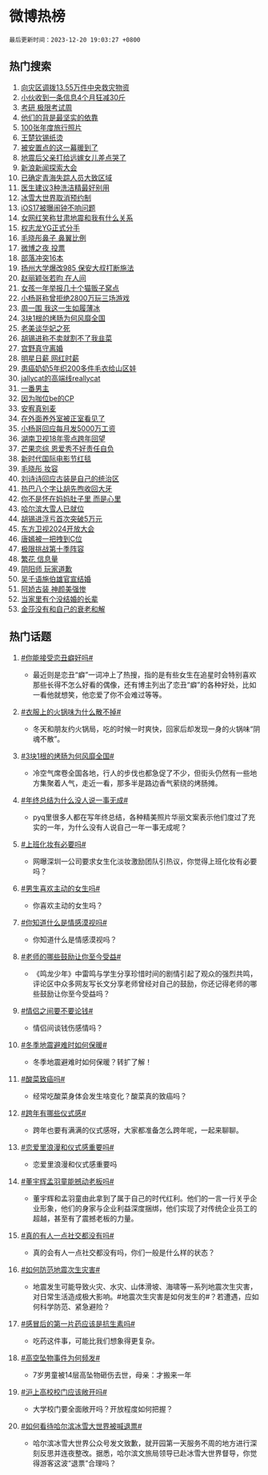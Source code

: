 # 微博热榜

`最后更新时间：2023-12-20 19:03:27 +0800`

## 热门搜索

1. [向灾区调拨13.55万件中央救灾物资](https://m.weibo.cn/search?containerid=100103type%3D1%26t%3D10%26q%3D%23%E5%90%91%E7%81%BE%E5%8C%BA%E8%B0%83%E6%8B%A813.55%E4%B8%87%E4%BB%B6%E4%B8%AD%E5%A4%AE%E6%95%91%E7%81%BE%E7%89%A9%E8%B5%84%23&stream_entry_id=51&isnewpage=1&extparam=seat%3D1%26cate%3D10103%26c_type%3D51%26dgr%3D0%26stream_entry_id%3D51%26pos%3D0%26q%3D%2523%25E5%2590%2591%25E7%2581%25BE%25E5%258C%25BA%25E8%25B0%2583%25E6%258B%25A813.55%25E4%25B8%2587%25E4%25BB%25B6%25E4%25B8%25AD%25E5%25A4%25AE%25E6%2595%2591%25E7%2581%25BE%25E7%2589%25A9%25E8%25B5%2584%2523%26filter_type%3Drealtimehot%26display_time%3D1703070206%26pre_seqid%3D170307020667504131147)
1. [小伙收到一条信息4个月狂减30斤](https://m.weibo.cn/search?containerid=100103type%3D1%26t%3D10%26q%3D%23%E5%B0%8F%E4%BC%99%E6%94%B6%E5%88%B0%E4%B8%80%E6%9D%A1%E4%BF%A1%E6%81%AF4%E4%B8%AA%E6%9C%88%E7%8B%82%E5%87%8F30%E6%96%A4%23&stream_entry_id=31&isnewpage=1&extparam=seat%3D1%26cate%3D5001%26realpos%3D1%26filter_type%3Drealtimehot%26pos%3D0%26lcate%3D5001%26flag%3D32768%26c_type%3D31%26stream_entry_id%3D31%26dgr%3D0%26band_rank%3D1%26q%3D%2523%25E5%25B0%258F%25E4%25BC%2599%25E6%2594%25B6%25E5%2588%25B0%25E4%25B8%2580%25E6%259D%25A1%25E4%25BF%25A1%25E6%2581%25AF4%25E4%25B8%25AA%25E6%259C%2588%25E7%258B%2582%25E5%2587%258F30%25E6%2596%25A4%2523%26display_time%3D1703070206%26pre_seqid%3D170307020667504131147)
1. [考研 极限考试周](https://m.weibo.cn/search?containerid=100103type%3D1%26t%3D10%26q%3D%E8%80%83%E7%A0%94+%E6%9E%81%E9%99%90%E8%80%83%E8%AF%95%E5%91%A8&stream_entry_id=31&isnewpage=1&extparam=seat%3D1%26cate%3D5001%26realpos%3D2%26filter_type%3Drealtimehot%26pos%3D1%26lcate%3D5001%26flag%3D1%26c_type%3D31%26stream_entry_id%3D31%26dgr%3D0%26band_rank%3D2%26q%3D%25E8%2580%2583%25E7%25A0%2594%2520%25E6%259E%2581%25E9%2599%2590%25E8%2580%2583%25E8%25AF%2595%25E5%2591%25A8%26display_time%3D1703070206%26pre_seqid%3D170307020667504131147)
1. [他们的背是最坚实的依靠](https://m.weibo.cn/search?containerid=100103type%3D1%26t%3D10%26q%3D%23%E4%BB%96%E4%BB%AC%E7%9A%84%E8%83%8C%E6%98%AF%E6%9C%80%E5%9D%9A%E5%AE%9E%E7%9A%84%E4%BE%9D%E9%9D%A0%23&stream_entry_id=31&isnewpage=1&extparam=seat%3D1%26cate%3D5001%26realpos%3D3%26filter_type%3Drealtimehot%26pos%3D2%26lcate%3D5001%26flag%3D0%26c_type%3D31%26stream_entry_id%3D31%26dgr%3D0%26band_rank%3D3%26q%3D%2523%25E4%25BB%2596%25E4%25BB%25AC%25E7%259A%2584%25E8%2583%258C%25E6%2598%25AF%25E6%259C%2580%25E5%259D%259A%25E5%25AE%259E%25E7%259A%2584%25E4%25BE%259D%25E9%259D%25A0%2523%26display_time%3D1703070206%26pre_seqid%3D170307020667504131147)
1. [100张年度旅行照片](https://m.weibo.cn/search?containerid=100103type%3D1%26t%3D10%26q%3D%23100%E5%BC%A0%E5%B9%B4%E5%BA%A6%E6%97%85%E8%A1%8C%E7%85%A7%E7%89%87%23&stream_entry_id=31&isnewpage=1&extparam=seat%3D1%26cate%3D5001%26adid%3D215218%26pos%3D3%26is_ad_pos%3D1%26lcate%3D5001%26filter_type%3Drealtimehot%26c_type%3D31%26stream_entry_id%3D31%26dgr%3D0%26band_rank%3D4%26q%3D%2523100%25E5%25BC%25A0%25E5%25B9%25B4%25E5%25BA%25A6%25E6%2597%2585%25E8%25A1%258C%25E7%2585%25A7%25E7%2589%2587%2523%26display_time%3D1703070206%26pre_seqid%3D170307020667504131147)
1. [王楚钦锡纸烫](https://m.weibo.cn/search?containerid=100103type%3D1%26t%3D10%26q%3D%E7%8E%8B%E6%A5%9A%E9%92%A6%E9%94%A1%E7%BA%B8%E7%83%AB&stream_entry_id=31&isnewpage=1&extparam=seat%3D1%26cate%3D5001%26realpos%3D4%26filter_type%3Drealtimehot%26pos%3D4%26lcate%3D5001%26flag%3D1%26c_type%3D31%26stream_entry_id%3D31%26dgr%3D0%26band_rank%3D4%26q%3D%25E7%258E%258B%25E6%25A5%259A%25E9%2592%25A6%25E9%2594%25A1%25E7%25BA%25B8%25E7%2583%25AB%26display_time%3D1703070206%26pre_seqid%3D170307020667504131147)
1. [被安置点的这一幕暖到了](https://m.weibo.cn/search?containerid=100103type%3D1%26t%3D10%26q%3D%23%E8%A2%AB%E5%AE%89%E7%BD%AE%E7%82%B9%E7%9A%84%E8%BF%99%E4%B8%80%E5%B9%95%E6%9A%96%E5%88%B0%E4%BA%86%23&stream_entry_id=31&isnewpage=1&extparam=seat%3D1%26cate%3D5001%26realpos%3D5%26filter_type%3Drealtimehot%26pos%3D5%26lcate%3D5001%26flag%3D32768%26c_type%3D31%26stream_entry_id%3D31%26dgr%3D0%26band_rank%3D5%26q%3D%2523%25E8%25A2%25AB%25E5%25AE%2589%25E7%25BD%25AE%25E7%2582%25B9%25E7%259A%2584%25E8%25BF%2599%25E4%25B8%2580%25E5%25B9%2595%25E6%259A%2596%25E5%2588%25B0%25E4%25BA%2586%2523%26display_time%3D1703070206%26pre_seqid%3D170307020667504131147)
1. [地震后父亲打给远嫁女儿差点哭了](https://m.weibo.cn/search?containerid=100103type%3D1%26t%3D10%26q%3D%23%E5%9C%B0%E9%9C%87%E5%90%8E%E7%88%B6%E4%BA%B2%E6%89%93%E7%BB%99%E8%BF%9C%E5%AB%81%E5%A5%B3%E5%84%BF%E5%B7%AE%E7%82%B9%E5%93%AD%E4%BA%86%23&stream_entry_id=31&isnewpage=1&extparam=seat%3D1%26cate%3D5001%26realpos%3D6%26filter_type%3Drealtimehot%26pos%3D6%26lcate%3D5001%26flag%3D0%26c_type%3D31%26stream_entry_id%3D31%26dgr%3D0%26band_rank%3D6%26q%3D%2523%25E5%259C%25B0%25E9%259C%2587%25E5%2590%258E%25E7%2588%25B6%25E4%25BA%25B2%25E6%2589%2593%25E7%25BB%2599%25E8%25BF%259C%25E5%25AB%2581%25E5%25A5%25B3%25E5%2584%25BF%25E5%25B7%25AE%25E7%2582%25B9%25E5%2593%25AD%25E4%25BA%2586%2523%26display_time%3D1703070206%26pre_seqid%3D170307020667504131147)
1. [新浪新闻探索大会](https://m.weibo.cn/search?containerid=100103type%3D1%26t%3D10%26q%3D%23%E6%96%B0%E6%B5%AA%E6%96%B0%E9%97%BB%E6%8E%A2%E7%B4%A2%E5%A4%A7%E4%BC%9A%23&stream_entry_id=31&isnewpage=1&extparam=seat%3D1%26cate%3D5001%26adid%3D215168%26pos%3D7%26is_ad_pos%3D1%26lcate%3D5001%26filter_type%3Drealtimehot%26c_type%3D31%26topic_ad%3D1%26stream_entry_id%3D31%26dgr%3D0%26band_rank%3D7%26q%3D%2523%25E6%2596%25B0%25E6%25B5%25AA%25E6%2596%25B0%25E9%2597%25BB%25E6%258E%25A2%25E7%25B4%25A2%25E5%25A4%25A7%25E4%25BC%259A%2523%26display_time%3D1703070206%26pre_seqid%3D170307020667504131147)
1. [已确定青海失踪人员大致区域](https://m.weibo.cn/search?containerid=100103type%3D1%26t%3D10%26q%3D%23%E5%B7%B2%E7%A1%AE%E5%AE%9A%E9%9D%92%E6%B5%B7%E5%A4%B1%E8%B8%AA%E4%BA%BA%E5%91%98%E5%A4%A7%E8%87%B4%E5%8C%BA%E5%9F%9F%23&stream_entry_id=31&isnewpage=1&extparam=seat%3D1%26cate%3D5001%26realpos%3D7%26filter_type%3Drealtimehot%26pos%3D8%26lcate%3D5001%26flag%3D1%26c_type%3D31%26stream_entry_id%3D31%26dgr%3D0%26band_rank%3D7%26q%3D%2523%25E5%25B7%25B2%25E7%25A1%25AE%25E5%25AE%259A%25E9%259D%2592%25E6%25B5%25B7%25E5%25A4%25B1%25E8%25B8%25AA%25E4%25BA%25BA%25E5%2591%2598%25E5%25A4%25A7%25E8%2587%25B4%25E5%258C%25BA%25E5%259F%259F%2523%26display_time%3D1703070206%26pre_seqid%3D170307020667504131147)
1. [医生建议3种洗洁精最好别用](https://m.weibo.cn/search?containerid=100103type%3D1%26t%3D10%26q%3D%23%E5%8C%BB%E7%94%9F%E5%BB%BA%E8%AE%AE3%E7%A7%8D%E6%B4%97%E6%B4%81%E7%B2%BE%E6%9C%80%E5%A5%BD%E5%88%AB%E7%94%A8%23&stream_entry_id=31&isnewpage=1&extparam=seat%3D1%26cate%3D5001%26realpos%3D8%26filter_type%3Drealtimehot%26pos%3D9%26lcate%3D5001%26flag%3D0%26c_type%3D31%26stream_entry_id%3D31%26dgr%3D0%26band_rank%3D8%26q%3D%2523%25E5%258C%25BB%25E7%2594%259F%25E5%25BB%25BA%25E8%25AE%25AE3%25E7%25A7%258D%25E6%25B4%2597%25E6%25B4%2581%25E7%25B2%25BE%25E6%259C%2580%25E5%25A5%25BD%25E5%2588%25AB%25E7%2594%25A8%2523%26display_time%3D1703070206%26pre_seqid%3D170307020667504131147)
1. [冰雪大世界取消预约制](https://m.weibo.cn/search?containerid=100103type%3D1%26t%3D10%26q%3D%23%E5%86%B0%E9%9B%AA%E5%A4%A7%E4%B8%96%E7%95%8C%E5%8F%96%E6%B6%88%E9%A2%84%E7%BA%A6%E5%88%B6%23&stream_entry_id=31&isnewpage=1&extparam=seat%3D1%26cate%3D5001%26realpos%3D9%26filter_type%3Drealtimehot%26pos%3D10%26lcate%3D5001%26flag%3D0%26c_type%3D31%26stream_entry_id%3D31%26dgr%3D0%26band_rank%3D9%26q%3D%2523%25E5%2586%25B0%25E9%259B%25AA%25E5%25A4%25A7%25E4%25B8%2596%25E7%2595%258C%25E5%258F%2596%25E6%25B6%2588%25E9%25A2%2584%25E7%25BA%25A6%25E5%2588%25B6%2523%26display_time%3D1703070206%26pre_seqid%3D170307020667504131147)
1. [iOS17被曝闹钟不响问题](https://m.weibo.cn/search?containerid=100103type%3D1%26t%3D10%26q%3D%23iOS17%E8%A2%AB%E6%9B%9D%E9%97%B9%E9%92%9F%E4%B8%8D%E5%93%8D%E9%97%AE%E9%A2%98%23&stream_entry_id=31&isnewpage=1&extparam=seat%3D1%26cate%3D5001%26realpos%3D10%26filter_type%3Drealtimehot%26pos%3D11%26lcate%3D5001%26flag%3D0%26c_type%3D31%26stream_entry_id%3D31%26dgr%3D0%26band_rank%3D10%26q%3D%2523iOS17%25E8%25A2%25AB%25E6%259B%259D%25E9%2597%25B9%25E9%2592%259F%25E4%25B8%258D%25E5%2593%258D%25E9%2597%25AE%25E9%25A2%2598%2523%26display_time%3D1703070206%26pre_seqid%3D170307020667504131147)
1. [女网红笑称甘肃地震和我有什么关系](https://m.weibo.cn/search?containerid=100103type%3D1%26t%3D10%26q%3D%23%E5%A5%B3%E7%BD%91%E7%BA%A2%E7%AC%91%E7%A7%B0%E7%94%98%E8%82%83%E5%9C%B0%E9%9C%87%E5%92%8C%E6%88%91%E6%9C%89%E4%BB%80%E4%B9%88%E5%85%B3%E7%B3%BB%23&stream_entry_id=31&isnewpage=1&extparam=seat%3D1%26cate%3D5001%26realpos%3D11%26filter_type%3Drealtimehot%26pos%3D12%26lcate%3D5001%26flag%3D2%26c_type%3D31%26stream_entry_id%3D31%26dgr%3D0%26band_rank%3D11%26q%3D%2523%25E5%25A5%25B3%25E7%25BD%2591%25E7%25BA%25A2%25E7%25AC%2591%25E7%25A7%25B0%25E7%2594%2598%25E8%2582%2583%25E5%259C%25B0%25E9%259C%2587%25E5%2592%258C%25E6%2588%2591%25E6%259C%2589%25E4%25BB%2580%25E4%25B9%2588%25E5%2585%25B3%25E7%25B3%25BB%2523%26display_time%3D1703070206%26pre_seqid%3D170307020667504131147)
1. [权志龙YG正式分手](https://m.weibo.cn/search?containerid=100103type%3D1%26t%3D10%26q%3D%E6%9D%83%E5%BF%97%E9%BE%99YG%E6%AD%A3%E5%BC%8F%E5%88%86%E6%89%8B&stream_entry_id=31&isnewpage=1&extparam=seat%3D1%26cate%3D5001%26realpos%3D12%26filter_type%3Drealtimehot%26pos%3D13%26lcate%3D5001%26flag%3D1%26c_type%3D31%26stream_entry_id%3D31%26dgr%3D0%26band_rank%3D12%26q%3D%25E6%259D%2583%25E5%25BF%2597%25E9%25BE%2599YG%25E6%25AD%25A3%25E5%25BC%258F%25E5%2588%2586%25E6%2589%258B%26display_time%3D1703070206%26pre_seqid%3D170307020667504131147)
1. [毛晓彤鼻子 鼻翼比例](https://m.weibo.cn/search?containerid=100103type%3D1%26t%3D10%26q%3D%E6%AF%9B%E6%99%93%E5%BD%A4%E9%BC%BB%E5%AD%90+%E9%BC%BB%E7%BF%BC%E6%AF%94%E4%BE%8B&stream_entry_id=31&isnewpage=1&extparam=seat%3D1%26cate%3D5001%26realpos%3D13%26filter_type%3Drealtimehot%26pos%3D14%26lcate%3D5001%26flag%3D2%26c_type%3D31%26stream_entry_id%3D31%26dgr%3D0%26band_rank%3D13%26q%3D%25E6%25AF%259B%25E6%2599%2593%25E5%25BD%25A4%25E9%25BC%25BB%25E5%25AD%2590%2520%25E9%25BC%25BB%25E7%25BF%25BC%25E6%25AF%2594%25E4%25BE%258B%26display_time%3D1703070206%26pre_seqid%3D170307020667504131147)
1. [微博之夜 投票](https://m.weibo.cn/search?containerid=100103type%3D1%26t%3D10%26q%3D%E5%BE%AE%E5%8D%9A%E4%B9%8B%E5%A4%9C+%E6%8A%95%E7%A5%A8&stream_entry_id=31&isnewpage=1&extparam=seat%3D1%26cate%3D5001%26realpos%3D14%26filter_type%3Drealtimehot%26pos%3D15%26lcate%3D5001%26flag%3D1%26c_type%3D31%26stream_entry_id%3D31%26dgr%3D0%26band_rank%3D14%26q%3D%25E5%25BE%25AE%25E5%258D%259A%25E4%25B9%258B%25E5%25A4%259C%2520%25E6%258A%2595%25E7%25A5%25A8%26display_time%3D1703070206%26pre_seqid%3D170307020667504131147)
1. [部落冲突16本](https://m.weibo.cn/search?containerid=100103type%3D1%26t%3D10%26q%3D%23%E9%83%A8%E8%90%BD%E5%86%B2%E7%AA%8116%E6%9C%AC%23&stream_entry_id=31&isnewpage=1&extparam=seat%3D1%26cate%3D5001%26realpos%3D15%26pos%3D16%26lcate%3D5001%26filter_type%3Drealtimehot%26c_type%3D31%26adid%3D215302%26stream_entry_id%3D31%26dgr%3D0%26band_rank%3D15%26q%3D%2523%25E9%2583%25A8%25E8%2590%25BD%25E5%2586%25B2%25E7%25AA%258116%25E6%259C%25AC%2523%26flag%3D0%26display_time%3D1703070206%26pre_seqid%3D170307020667504131147)
1. [扬州大学爆改985 保安大叔打断施法](https://m.weibo.cn/search?containerid=100103type%3D1%26t%3D10%26q%3D%E6%89%AC%E5%B7%9E%E5%A4%A7%E5%AD%A6%E7%88%86%E6%94%B9985+%E4%BF%9D%E5%AE%89%E5%A4%A7%E5%8F%94%E6%89%93%E6%96%AD%E6%96%BD%E6%B3%95&stream_entry_id=31&isnewpage=1&extparam=seat%3D1%26cate%3D5001%26realpos%3D16%26filter_type%3Drealtimehot%26pos%3D17%26lcate%3D5001%26flag%3D2%26c_type%3D31%26stream_entry_id%3D31%26dgr%3D0%26band_rank%3D16%26q%3D%25E6%2589%25AC%25E5%25B7%259E%25E5%25A4%25A7%25E5%25AD%25A6%25E7%2588%2586%25E6%2594%25B9985%2520%25E4%25BF%259D%25E5%25AE%2589%25E5%25A4%25A7%25E5%258F%2594%25E6%2589%2593%25E6%2596%25AD%25E6%2596%25BD%25E6%25B3%2595%26display_time%3D1703070206%26pre_seqid%3D170307020667504131147)
1. [赵丽颖张若昀 在人间](https://m.weibo.cn/search?containerid=100103type%3D1%26t%3D10%26q%3D%E8%B5%B5%E4%B8%BD%E9%A2%96%E5%BC%A0%E8%8B%A5%E6%98%80+%E5%9C%A8%E4%BA%BA%E9%97%B4&stream_entry_id=31&isnewpage=1&extparam=seat%3D1%26cate%3D5001%26realpos%3D17%26filter_type%3Drealtimehot%26pos%3D18%26lcate%3D5001%26flag%3D0%26c_type%3D31%26stream_entry_id%3D31%26dgr%3D0%26band_rank%3D17%26q%3D%25E8%25B5%25B5%25E4%25B8%25BD%25E9%25A2%2596%25E5%25BC%25A0%25E8%258B%25A5%25E6%2598%2580%2520%25E5%259C%25A8%25E4%25BA%25BA%25E9%2597%25B4%26display_time%3D1703070206%26pre_seqid%3D170307020667504131147)
1. [女孩一年举报几十个猫贩子窝点](https://m.weibo.cn/search?containerid=100103type%3D1%26t%3D10%26q%3D%23%E5%A5%B3%E5%AD%A9%E4%B8%80%E5%B9%B4%E4%B8%BE%E6%8A%A5%E5%87%A0%E5%8D%81%E4%B8%AA%E7%8C%AB%E8%B4%A9%E5%AD%90%E7%AA%9D%E7%82%B9%23&stream_entry_id=31&isnewpage=1&extparam=seat%3D1%26cate%3D5001%26realpos%3D18%26filter_type%3Drealtimehot%26pos%3D19%26lcate%3D5001%26flag%3D32768%26c_type%3D31%26stream_entry_id%3D31%26dgr%3D0%26band_rank%3D18%26q%3D%2523%25E5%25A5%25B3%25E5%25AD%25A9%25E4%25B8%2580%25E5%25B9%25B4%25E4%25B8%25BE%25E6%258A%25A5%25E5%2587%25A0%25E5%258D%2581%25E4%25B8%25AA%25E7%258C%25AB%25E8%25B4%25A9%25E5%25AD%2590%25E7%25AA%259D%25E7%2582%25B9%2523%26display_time%3D1703070206%26pre_seqid%3D170307020667504131147)
1. [小杨哥称曾拒绝2800万玩三场游戏](https://m.weibo.cn/search?containerid=100103type%3D1%26t%3D10%26q%3D%23%E5%B0%8F%E6%9D%A8%E5%93%A5%E7%A7%B0%E6%9B%BE%E6%8B%92%E7%BB%9D2800%E4%B8%87%E7%8E%A9%E4%B8%89%E5%9C%BA%E6%B8%B8%E6%88%8F%23&stream_entry_id=31&isnewpage=1&extparam=seat%3D1%26cate%3D5001%26realpos%3D19%26filter_type%3Drealtimehot%26pos%3D20%26lcate%3D5001%26flag%3D0%26c_type%3D31%26stream_entry_id%3D31%26dgr%3D0%26band_rank%3D19%26q%3D%2523%25E5%25B0%258F%25E6%259D%25A8%25E5%2593%25A5%25E7%25A7%25B0%25E6%259B%25BE%25E6%258B%2592%25E7%25BB%259D2800%25E4%25B8%2587%25E7%258E%25A9%25E4%25B8%2589%25E5%259C%25BA%25E6%25B8%25B8%25E6%2588%258F%2523%26display_time%3D1703070206%26pre_seqid%3D170307020667504131147)
1. [周一围 我这一生如履薄冰](https://m.weibo.cn/search?containerid=100103type%3D1%26t%3D10%26q%3D%E5%91%A8%E4%B8%80%E5%9B%B4+%E6%88%91%E8%BF%99%E4%B8%80%E7%94%9F%E5%A6%82%E5%B1%A5%E8%96%84%E5%86%B0&stream_entry_id=31&isnewpage=1&extparam=seat%3D1%26cate%3D5001%26realpos%3D20%26filter_type%3Drealtimehot%26pos%3D21%26lcate%3D5001%26flag%3D0%26c_type%3D31%26stream_entry_id%3D31%26dgr%3D0%26band_rank%3D20%26q%3D%25E5%2591%25A8%25E4%25B8%2580%25E5%259B%25B4%2520%25E6%2588%2591%25E8%25BF%2599%25E4%25B8%2580%25E7%2594%259F%25E5%25A6%2582%25E5%25B1%25A5%25E8%2596%2584%25E5%2586%25B0%26display_time%3D1703070206%26pre_seqid%3D170307020667504131147)
1. [3块1根的烤肠为何风靡全国](https://m.weibo.cn/search?containerid=100103type%3D1%26t%3D10%26q%3D%233%E5%9D%971%E6%A0%B9%E7%9A%84%E7%83%A4%E8%82%A0%E4%B8%BA%E4%BD%95%E9%A3%8E%E9%9D%A1%E5%85%A8%E5%9B%BD%23&stream_entry_id=31&isnewpage=1&extparam=seat%3D1%26cate%3D5001%26realpos%3D21%26filter_type%3Drealtimehot%26pos%3D22%26lcate%3D5001%26flag%3D1%26c_type%3D31%26stream_entry_id%3D31%26dgr%3D0%26band_rank%3D21%26q%3D%25233%25E5%259D%25971%25E6%25A0%25B9%25E7%259A%2584%25E7%2583%25A4%25E8%2582%25A0%25E4%25B8%25BA%25E4%25BD%2595%25E9%25A3%258E%25E9%259D%25A1%25E5%2585%25A8%25E5%259B%25BD%2523%26display_time%3D1703070206%26pre_seqid%3D170307020667504131147)
1. [老美谈华妃之死](https://m.weibo.cn/search?containerid=100103type%3D1%26t%3D10%26q%3D%E8%80%81%E7%BE%8E%E8%B0%88%E5%8D%8E%E5%A6%83%E4%B9%8B%E6%AD%BB&stream_entry_id=31&isnewpage=1&extparam=seat%3D1%26cate%3D5001%26realpos%3D22%26filter_type%3Drealtimehot%26pos%3D23%26lcate%3D5001%26flag%3D1%26c_type%3D31%26stream_entry_id%3D31%26dgr%3D0%26band_rank%3D22%26q%3D%25E8%2580%2581%25E7%25BE%258E%25E8%25B0%2588%25E5%258D%258E%25E5%25A6%2583%25E4%25B9%258B%25E6%25AD%25BB%26display_time%3D1703070206%26pre_seqid%3D170307020667504131147)
1. [胡锡进称不卖就割不了我韭菜](https://m.weibo.cn/search?containerid=100103type%3D1%26t%3D10%26q%3D%23%E8%83%A1%E9%94%A1%E8%BF%9B%E7%A7%B0%E4%B8%8D%E5%8D%96%E5%B0%B1%E5%89%B2%E4%B8%8D%E4%BA%86%E6%88%91%E9%9F%AD%E8%8F%9C%23&stream_entry_id=31&isnewpage=1&extparam=seat%3D1%26cate%3D5001%26realpos%3D23%26filter_type%3Drealtimehot%26pos%3D24%26lcate%3D5001%26flag%3D1%26c_type%3D31%26stream_entry_id%3D31%26dgr%3D0%26band_rank%3D23%26q%3D%2523%25E8%2583%25A1%25E9%2594%25A1%25E8%25BF%259B%25E7%25A7%25B0%25E4%25B8%258D%25E5%258D%2596%25E5%25B0%25B1%25E5%2589%25B2%25E4%25B8%258D%25E4%25BA%2586%25E6%2588%2591%25E9%259F%25AD%25E8%258F%259C%2523%26display_time%3D1703070206%26pre_seqid%3D170307020667504131147)
1. [宫野真守离婚](https://m.weibo.cn/search?containerid=100103type%3D1%26t%3D10%26q%3D%23%E5%AE%AB%E9%87%8E%E7%9C%9F%E5%AE%88%E7%A6%BB%E5%A9%9A%23&stream_entry_id=31&isnewpage=1&extparam=seat%3D1%26cate%3D5001%26realpos%3D24%26filter_type%3Drealtimehot%26pos%3D25%26lcate%3D5001%26flag%3D0%26c_type%3D31%26stream_entry_id%3D31%26dgr%3D0%26band_rank%3D24%26q%3D%2523%25E5%25AE%25AB%25E9%2587%258E%25E7%259C%259F%25E5%25AE%2588%25E7%25A6%25BB%25E5%25A9%259A%2523%26display_time%3D1703070206%26pre_seqid%3D170307020667504131147)
1. [明星日薪 网红时薪](https://m.weibo.cn/search?containerid=100103type%3D1%26t%3D10%26q%3D%E6%98%8E%E6%98%9F%E6%97%A5%E8%96%AA+%E7%BD%91%E7%BA%A2%E6%97%B6%E8%96%AA&stream_entry_id=31&isnewpage=1&extparam=seat%3D1%26cate%3D5001%26realpos%3D25%26filter_type%3Drealtimehot%26pos%3D26%26lcate%3D5001%26flag%3D1%26c_type%3D31%26stream_entry_id%3D31%26dgr%3D0%26band_rank%3D25%26q%3D%25E6%2598%258E%25E6%2598%259F%25E6%2597%25A5%25E8%2596%25AA%2520%25E7%25BD%2591%25E7%25BA%25A2%25E6%2597%25B6%25E8%2596%25AA%26display_time%3D1703070206%26pre_seqid%3D170307020667504131147)
1. [患癌奶奶5年织200多件毛衣给山区娃](https://m.weibo.cn/search?containerid=100103type%3D1%26t%3D10%26q%3D%23%E6%82%A3%E7%99%8C%E5%A5%B6%E5%A5%B65%E5%B9%B4%E7%BB%87200%E5%A4%9A%E4%BB%B6%E6%AF%9B%E8%A1%A3%E7%BB%99%E5%B1%B1%E5%8C%BA%E5%A8%83%23&stream_entry_id=31&isnewpage=1&extparam=seat%3D1%26cate%3D5001%26realpos%3D26%26filter_type%3Drealtimehot%26pos%3D27%26lcate%3D5001%26flag%3D32768%26c_type%3D31%26stream_entry_id%3D31%26dgr%3D0%26band_rank%3D26%26q%3D%2523%25E6%2582%25A3%25E7%2599%258C%25E5%25A5%25B6%25E5%25A5%25B65%25E5%25B9%25B4%25E7%25BB%2587200%25E5%25A4%259A%25E4%25BB%25B6%25E6%25AF%259B%25E8%25A1%25A3%25E7%25BB%2599%25E5%25B1%25B1%25E5%258C%25BA%25E5%25A8%2583%2523%26display_time%3D1703070206%26pre_seqid%3D170307020667504131147)
1. [jallycat的高端线reallycat](https://m.weibo.cn/search?containerid=100103type%3D1%26t%3D10%26q%3Djallycat%E7%9A%84%E9%AB%98%E7%AB%AF%E7%BA%BFreallycat&stream_entry_id=31&isnewpage=1&extparam=seat%3D1%26cate%3D5001%26realpos%3D27%26filter_type%3Drealtimehot%26pos%3D28%26lcate%3D5001%26flag%3D1%26c_type%3D31%26stream_entry_id%3D31%26dgr%3D0%26band_rank%3D27%26q%3Djallycat%25E7%259A%2584%25E9%25AB%2598%25E7%25AB%25AF%25E7%25BA%25BFreallycat%26display_time%3D1703070206%26pre_seqid%3D170307020667504131147)
1. [一番男主](https://m.weibo.cn/search?containerid=100103type%3D1%26t%3D10%26q%3D%E4%B8%80%E7%95%AA%E7%94%B7%E4%B8%BB&stream_entry_id=31&isnewpage=1&extparam=seat%3D1%26cate%3D5001%26realpos%3D28%26filter_type%3Drealtimehot%26pos%3D29%26lcate%3D5001%26flag%3D1%26c_type%3D31%26stream_entry_id%3D31%26dgr%3D0%26band_rank%3D28%26q%3D%25E4%25B8%2580%25E7%2595%25AA%25E7%2594%25B7%25E4%25B8%25BB%26display_time%3D1703070206%26pre_seqid%3D170307020667504131147)
1. [因为咖位be的CP](https://m.weibo.cn/search?containerid=100103type%3D1%26t%3D10%26q%3D%23%E5%9B%A0%E4%B8%BA%E5%92%96%E4%BD%8Dbe%E7%9A%84CP%23&stream_entry_id=31&isnewpage=1&extparam=seat%3D1%26cate%3D5001%26realpos%3D29%26filter_type%3Drealtimehot%26pos%3D30%26lcate%3D5001%26flag%3D1%26c_type%3D31%26stream_entry_id%3D31%26dgr%3D0%26band_rank%3D29%26q%3D%2523%25E5%259B%25A0%25E4%25B8%25BA%25E5%2592%2596%25E4%25BD%258Dbe%25E7%259A%2584CP%2523%26display_time%3D1703070206%26pre_seqid%3D170307020667504131147)
1. [安宥真别麦](https://m.weibo.cn/search?containerid=100103type%3D1%26t%3D10%26q%3D%E5%AE%89%E5%AE%A5%E7%9C%9F%E5%88%AB%E9%BA%A6&stream_entry_id=31&isnewpage=1&extparam=seat%3D1%26cate%3D5001%26realpos%3D30%26filter_type%3Drealtimehot%26pos%3D31%26lcate%3D5001%26flag%3D1%26c_type%3D31%26stream_entry_id%3D31%26dgr%3D0%26band_rank%3D30%26q%3D%25E5%25AE%2589%25E5%25AE%25A5%25E7%259C%259F%25E5%2588%25AB%25E9%25BA%25A6%26display_time%3D1703070206%26pre_seqid%3D170307020667504131147)
1. [在外面养外室被正室看见了](https://m.weibo.cn/search?containerid=100103type%3D1%26t%3D10%26q%3D%23%E5%9C%A8%E5%A4%96%E9%9D%A2%E5%85%BB%E5%A4%96%E5%AE%A4%E8%A2%AB%E6%AD%A3%E5%AE%A4%E7%9C%8B%E8%A7%81%E4%BA%86%23&stream_entry_id=31&isnewpage=1&extparam=seat%3D1%26cate%3D5001%26realpos%3D31%26filter_type%3Drealtimehot%26pos%3D32%26lcate%3D5001%26flag%3D1%26c_type%3D31%26stream_entry_id%3D31%26dgr%3D0%26band_rank%3D31%26q%3D%2523%25E5%259C%25A8%25E5%25A4%2596%25E9%259D%25A2%25E5%2585%25BB%25E5%25A4%2596%25E5%25AE%25A4%25E8%25A2%25AB%25E6%25AD%25A3%25E5%25AE%25A4%25E7%259C%258B%25E8%25A7%2581%25E4%25BA%2586%2523%26display_time%3D1703070206%26pre_seqid%3D170307020667504131147)
1. [小杨哥回应每月发5000万工资](https://m.weibo.cn/search?containerid=100103type%3D1%26t%3D10%26q%3D%23%E5%B0%8F%E6%9D%A8%E5%93%A5%E5%9B%9E%E5%BA%94%E6%AF%8F%E6%9C%88%E5%8F%915000%E4%B8%87%E5%B7%A5%E8%B5%84%23&stream_entry_id=31&isnewpage=1&extparam=seat%3D1%26cate%3D5001%26realpos%3D32%26filter_type%3Drealtimehot%26pos%3D33%26lcate%3D5001%26flag%3D0%26c_type%3D31%26stream_entry_id%3D31%26dgr%3D0%26band_rank%3D32%26q%3D%2523%25E5%25B0%258F%25E6%259D%25A8%25E5%2593%25A5%25E5%259B%259E%25E5%25BA%2594%25E6%25AF%258F%25E6%259C%2588%25E5%258F%25915000%25E4%25B8%2587%25E5%25B7%25A5%25E8%25B5%2584%2523%26display_time%3D1703070206%26pre_seqid%3D170307020667504131147)
1. [湖南卫视18年零点跨年回望](https://m.weibo.cn/search?containerid=100103type%3D1%26t%3D10%26q%3D%E6%B9%96%E5%8D%97%E5%8D%AB%E8%A7%8618%E5%B9%B4%E9%9B%B6%E7%82%B9%E8%B7%A8%E5%B9%B4%E5%9B%9E%E6%9C%9B&stream_entry_id=31&isnewpage=1&extparam=seat%3D1%26cate%3D5001%26realpos%3D33%26filter_type%3Drealtimehot%26pos%3D34%26lcate%3D5001%26flag%3D1%26c_type%3D31%26stream_entry_id%3D31%26dgr%3D0%26band_rank%3D33%26q%3D%25E6%25B9%2596%25E5%258D%2597%25E5%258D%25AB%25E8%25A7%258618%25E5%25B9%25B4%25E9%259B%25B6%25E7%2582%25B9%25E8%25B7%25A8%25E5%25B9%25B4%25E5%259B%259E%25E6%259C%259B%26display_time%3D1703070206%26pre_seqid%3D170307020667504131147)
1. [芒果恋综 恩爱秀不好责任自负](https://m.weibo.cn/search?containerid=100103type%3D1%26t%3D10%26q%3D%E8%8A%92%E6%9E%9C%E6%81%8B%E7%BB%BC+%E6%81%A9%E7%88%B1%E7%A7%80%E4%B8%8D%E5%A5%BD%E8%B4%A3%E4%BB%BB%E8%87%AA%E8%B4%9F&stream_entry_id=31&isnewpage=1&extparam=seat%3D1%26cate%3D5001%26realpos%3D34%26filter_type%3Drealtimehot%26pos%3D35%26lcate%3D5001%26flag%3D1%26c_type%3D31%26stream_entry_id%3D31%26dgr%3D0%26band_rank%3D34%26q%3D%25E8%258A%2592%25E6%259E%259C%25E6%2581%258B%25E7%25BB%25BC%2520%25E6%2581%25A9%25E7%2588%25B1%25E7%25A7%2580%25E4%25B8%258D%25E5%25A5%25BD%25E8%25B4%25A3%25E4%25BB%25BB%25E8%2587%25AA%25E8%25B4%259F%26display_time%3D1703070206%26pre_seqid%3D170307020667504131147)
1. [新时代国际电影节红毯](https://m.weibo.cn/search?containerid=100103type%3D1%26t%3D10%26q%3D%23%E6%96%B0%E6%97%B6%E4%BB%A3%E5%9B%BD%E9%99%85%E7%94%B5%E5%BD%B1%E8%8A%82%E7%BA%A2%E6%AF%AF%23&stream_entry_id=31&isnewpage=1&extparam=seat%3D1%26cate%3D5001%26realpos%3D35%26filter_type%3Drealtimehot%26pos%3D36%26lcate%3D5001%26flag%3D1%26c_type%3D31%26stream_entry_id%3D31%26dgr%3D0%26band_rank%3D35%26q%3D%2523%25E6%2596%25B0%25E6%2597%25B6%25E4%25BB%25A3%25E5%259B%25BD%25E9%2599%2585%25E7%2594%25B5%25E5%25BD%25B1%25E8%258A%2582%25E7%25BA%25A2%25E6%25AF%25AF%2523%26display_time%3D1703070206%26pre_seqid%3D170307020667504131147)
1. [毛晓彤 妆容](https://m.weibo.cn/search?containerid=100103type%3D1%26t%3D10%26q%3D%E6%AF%9B%E6%99%93%E5%BD%A4+%E5%A6%86%E5%AE%B9&stream_entry_id=31&isnewpage=1&extparam=seat%3D1%26cate%3D5001%26realpos%3D36%26filter_type%3Drealtimehot%26pos%3D37%26lcate%3D5001%26flag%3D0%26c_type%3D31%26stream_entry_id%3D31%26dgr%3D0%26band_rank%3D36%26q%3D%25E6%25AF%259B%25E6%2599%2593%25E5%25BD%25A4%2520%25E5%25A6%2586%25E5%25AE%25B9%26display_time%3D1703070206%26pre_seqid%3D170307020667504131147)
1. [刘诗诗回应古装是自己的统治区](https://m.weibo.cn/search?containerid=100103type%3D1%26t%3D10%26q%3D%23%E5%88%98%E8%AF%97%E8%AF%97%E5%9B%9E%E5%BA%94%E5%8F%A4%E8%A3%85%E6%98%AF%E8%87%AA%E5%B7%B1%E7%9A%84%E7%BB%9F%E6%B2%BB%E5%8C%BA%23&stream_entry_id=31&isnewpage=1&extparam=seat%3D1%26cate%3D5001%26realpos%3D37%26filter_type%3Drealtimehot%26pos%3D38%26lcate%3D5001%26flag%3D0%26c_type%3D31%26stream_entry_id%3D31%26dgr%3D0%26band_rank%3D37%26q%3D%2523%25E5%2588%2598%25E8%25AF%2597%25E8%25AF%2597%25E5%259B%259E%25E5%25BA%2594%25E5%258F%25A4%25E8%25A3%2585%25E6%2598%25AF%25E8%2587%25AA%25E5%25B7%25B1%25E7%259A%2584%25E7%25BB%259F%25E6%25B2%25BB%25E5%258C%25BA%2523%26display_time%3D1703070206%26pre_seqid%3D170307020667504131147)
1. [热巴八个字让胡先煦收回大牙](https://m.weibo.cn/search?containerid=100103type%3D1%26t%3D10%26q%3D%E7%83%AD%E5%B7%B4%E5%85%AB%E4%B8%AA%E5%AD%97%E8%AE%A9%E8%83%A1%E5%85%88%E7%85%A6%E6%94%B6%E5%9B%9E%E5%A4%A7%E7%89%99&stream_entry_id=31&isnewpage=1&extparam=seat%3D1%26cate%3D5001%26realpos%3D38%26filter_type%3Drealtimehot%26pos%3D39%26lcate%3D5001%26flag%3D1%26c_type%3D31%26stream_entry_id%3D31%26dgr%3D0%26band_rank%3D38%26q%3D%25E7%2583%25AD%25E5%25B7%25B4%25E5%2585%25AB%25E4%25B8%25AA%25E5%25AD%2597%25E8%25AE%25A9%25E8%2583%25A1%25E5%2585%2588%25E7%2585%25A6%25E6%2594%25B6%25E5%259B%259E%25E5%25A4%25A7%25E7%2589%2599%26display_time%3D1703070206%26pre_seqid%3D170307020667504131147)
1. [你不是怀在妈妈肚子里 而是心里](https://m.weibo.cn/search?containerid=100103type%3D1%26t%3D10%26q%3D%E4%BD%A0%E4%B8%8D%E6%98%AF%E6%80%80%E5%9C%A8%E5%A6%88%E5%A6%88%E8%82%9A%E5%AD%90%E9%87%8C+%E8%80%8C%E6%98%AF%E5%BF%83%E9%87%8C&stream_entry_id=31&isnewpage=1&extparam=seat%3D1%26cate%3D5001%26realpos%3D39%26filter_type%3Drealtimehot%26pos%3D40%26lcate%3D5001%26flag%3D0%26c_type%3D31%26stream_entry_id%3D31%26dgr%3D0%26band_rank%3D39%26q%3D%25E4%25BD%25A0%25E4%25B8%258D%25E6%2598%25AF%25E6%2580%2580%25E5%259C%25A8%25E5%25A6%2588%25E5%25A6%2588%25E8%2582%259A%25E5%25AD%2590%25E9%2587%258C%2520%25E8%2580%258C%25E6%2598%25AF%25E5%25BF%2583%25E9%2587%258C%26display_time%3D1703070206%26pre_seqid%3D170307020667504131147)
1. [哈尔滨大雪人已就位](https://m.weibo.cn/search?containerid=100103type%3D1%26t%3D10%26q%3D%E5%93%88%E5%B0%94%E6%BB%A8%E5%A4%A7%E9%9B%AA%E4%BA%BA%E5%B7%B2%E5%B0%B1%E4%BD%8D&stream_entry_id=31&isnewpage=1&extparam=seat%3D1%26cate%3D5001%26realpos%3D40%26filter_type%3Drealtimehot%26pos%3D41%26lcate%3D5001%26flag%3D0%26c_type%3D31%26stream_entry_id%3D31%26dgr%3D0%26band_rank%3D40%26q%3D%25E5%2593%2588%25E5%25B0%2594%25E6%25BB%25A8%25E5%25A4%25A7%25E9%259B%25AA%25E4%25BA%25BA%25E5%25B7%25B2%25E5%25B0%25B1%25E4%25BD%258D%26display_time%3D1703070206%26pre_seqid%3D170307020667504131147)
1. [胡锡进浮亏首次突破5万元](https://m.weibo.cn/search?containerid=100103type%3D1%26t%3D10%26q%3D%23%E8%83%A1%E9%94%A1%E8%BF%9B%E6%B5%AE%E4%BA%8F%E9%A6%96%E6%AC%A1%E7%AA%81%E7%A0%B45%E4%B8%87%E5%85%83%23&stream_entry_id=31&isnewpage=1&extparam=seat%3D1%26cate%3D5001%26realpos%3D41%26filter_type%3Drealtimehot%26pos%3D42%26lcate%3D5001%26flag%3D0%26c_type%3D31%26stream_entry_id%3D31%26dgr%3D0%26band_rank%3D41%26q%3D%2523%25E8%2583%25A1%25E9%2594%25A1%25E8%25BF%259B%25E6%25B5%25AE%25E4%25BA%258F%25E9%25A6%2596%25E6%25AC%25A1%25E7%25AA%2581%25E7%25A0%25B45%25E4%25B8%2587%25E5%2585%2583%2523%26display_time%3D1703070206%26pre_seqid%3D170307020667504131147)
1. [东方卫视2024开放大会](https://m.weibo.cn/search?containerid=100103type%3D1%26t%3D10%26q%3D%23%E4%B8%9C%E6%96%B9%E5%8D%AB%E8%A7%862024%E5%BC%80%E6%94%BE%E5%A4%A7%E4%BC%9A%23&stream_entry_id=31&isnewpage=1&extparam=seat%3D1%26cate%3D5001%26realpos%3D42%26filter_type%3Drealtimehot%26pos%3D43%26lcate%3D5001%26flag%3D1%26c_type%3D31%26stream_entry_id%3D31%26dgr%3D0%26band_rank%3D42%26q%3D%2523%25E4%25B8%259C%25E6%2596%25B9%25E5%258D%25AB%25E8%25A7%25862024%25E5%25BC%2580%25E6%2594%25BE%25E5%25A4%25A7%25E4%25BC%259A%2523%26display_time%3D1703070206%26pre_seqid%3D170307020667504131147)
1. [唐嫣被一把拽到C位](https://m.weibo.cn/search?containerid=100103type%3D1%26t%3D10%26q%3D%23%E5%94%90%E5%AB%A3%E8%A2%AB%E4%B8%80%E6%8A%8A%E6%8B%BD%E5%88%B0C%E4%BD%8D%23&stream_entry_id=31&isnewpage=1&extparam=seat%3D1%26cate%3D5001%26realpos%3D43%26filter_type%3Drealtimehot%26pos%3D44%26lcate%3D5001%26flag%3D1%26c_type%3D31%26stream_entry_id%3D31%26dgr%3D0%26band_rank%3D43%26q%3D%2523%25E5%2594%2590%25E5%25AB%25A3%25E8%25A2%25AB%25E4%25B8%2580%25E6%258A%258A%25E6%258B%25BD%25E5%2588%25B0C%25E4%25BD%258D%2523%26display_time%3D1703070206%26pre_seqid%3D170307020667504131147)
1. [极限挑战第十季阵容](https://m.weibo.cn/search?containerid=100103type%3D1%26t%3D10%26q%3D%23%E6%9E%81%E9%99%90%E6%8C%91%E6%88%98%E7%AC%AC%E5%8D%81%E5%AD%A3%E9%98%B5%E5%AE%B9%23&stream_entry_id=31&isnewpage=1&extparam=seat%3D1%26cate%3D5001%26realpos%3D44%26filter_type%3Drealtimehot%26pos%3D45%26lcate%3D5001%26flag%3D0%26c_type%3D31%26stream_entry_id%3D31%26dgr%3D0%26band_rank%3D44%26q%3D%2523%25E6%259E%2581%25E9%2599%2590%25E6%258C%2591%25E6%2588%2598%25E7%25AC%25AC%25E5%258D%2581%25E5%25AD%25A3%25E9%2598%25B5%25E5%25AE%25B9%2523%26display_time%3D1703070206%26pre_seqid%3D170307020667504131147)
1. [繁花 信息量](https://m.weibo.cn/search?containerid=100103type%3D1%26t%3D10%26q%3D%E7%B9%81%E8%8A%B1+%E4%BF%A1%E6%81%AF%E9%87%8F&stream_entry_id=31&isnewpage=1&extparam=seat%3D1%26cate%3D5001%26realpos%3D45%26filter_type%3Drealtimehot%26pos%3D46%26lcate%3D5001%26flag%3D1%26c_type%3D31%26stream_entry_id%3D31%26dgr%3D0%26band_rank%3D45%26q%3D%25E7%25B9%2581%25E8%258A%25B1%2520%25E4%25BF%25A1%25E6%2581%25AF%25E9%2587%258F%26display_time%3D1703070206%26pre_seqid%3D170307020667504131147)
1. [阴阳师 玩家道歉](https://m.weibo.cn/search?containerid=100103type%3D1%26t%3D10%26q%3D%E9%98%B4%E9%98%B3%E5%B8%88+%E7%8E%A9%E5%AE%B6%E9%81%93%E6%AD%89&stream_entry_id=31&isnewpage=1&extparam=seat%3D1%26cate%3D5001%26realpos%3D46%26filter_type%3Drealtimehot%26pos%3D47%26lcate%3D5001%26flag%3D0%26c_type%3D31%26stream_entry_id%3D31%26dgr%3D0%26band_rank%3D46%26q%3D%25E9%2598%25B4%25E9%2598%25B3%25E5%25B8%2588%2520%25E7%258E%25A9%25E5%25AE%25B6%25E9%2581%2593%25E6%25AD%2589%26display_time%3D1703070206%26pre_seqid%3D170307020667504131147)
1. [吴千语施伯雄官宣结婚](https://m.weibo.cn/search?containerid=100103type%3D1%26t%3D10%26q%3D%23%E5%90%B4%E5%8D%83%E8%AF%AD%E6%96%BD%E4%BC%AF%E9%9B%84%E5%AE%98%E5%AE%A3%E7%BB%93%E5%A9%9A%23&stream_entry_id=31&isnewpage=1&extparam=seat%3D1%26cate%3D5001%26realpos%3D47%26filter_type%3Drealtimehot%26pos%3D48%26lcate%3D5001%26flag%3D0%26c_type%3D31%26stream_entry_id%3D31%26dgr%3D0%26band_rank%3D47%26q%3D%2523%25E5%2590%25B4%25E5%258D%2583%25E8%25AF%25AD%25E6%2596%25BD%25E4%25BC%25AF%25E9%259B%2584%25E5%25AE%2598%25E5%25AE%25A3%25E7%25BB%2593%25E5%25A9%259A%2523%26display_time%3D1703070206%26pre_seqid%3D170307020667504131147)
1. [阿娇古装 神颜美强惨](https://m.weibo.cn/search?containerid=100103type%3D1%26t%3D10%26q%3D%E9%98%BF%E5%A8%87%E5%8F%A4%E8%A3%85+%E7%A5%9E%E9%A2%9C%E7%BE%8E%E5%BC%BA%E6%83%A8&stream_entry_id=31&isnewpage=1&extparam=seat%3D1%26cate%3D5001%26realpos%3D48%26filter_type%3Drealtimehot%26pos%3D49%26lcate%3D5001%26flag%3D0%26c_type%3D31%26stream_entry_id%3D31%26dgr%3D0%26band_rank%3D48%26q%3D%25E9%2598%25BF%25E5%25A8%2587%25E5%258F%25A4%25E8%25A3%2585%2520%25E7%25A5%259E%25E9%25A2%259C%25E7%25BE%258E%25E5%25BC%25BA%25E6%2583%25A8%26display_time%3D1703070206%26pre_seqid%3D170307020667504131147)
1. [当家里有个没结婚的长辈](https://m.weibo.cn/search?containerid=100103type%3D1%26t%3D10%26q%3D%E5%BD%93%E5%AE%B6%E9%87%8C%E6%9C%89%E4%B8%AA%E6%B2%A1%E7%BB%93%E5%A9%9A%E7%9A%84%E9%95%BF%E8%BE%88&stream_entry_id=31&isnewpage=1&extparam=seat%3D1%26cate%3D5001%26realpos%3D49%26filter_type%3Drealtimehot%26pos%3D50%26lcate%3D5001%26flag%3D0%26c_type%3D31%26stream_entry_id%3D31%26dgr%3D0%26band_rank%3D49%26q%3D%25E5%25BD%2593%25E5%25AE%25B6%25E9%2587%258C%25E6%259C%2589%25E4%25B8%25AA%25E6%25B2%25A1%25E7%25BB%2593%25E5%25A9%259A%25E7%259A%2584%25E9%2595%25BF%25E8%25BE%2588%26display_time%3D1703070206%26pre_seqid%3D170307020667504131147)
1. [金莎没有和自己的衰老和解](https://m.weibo.cn/search?containerid=100103type%3D1%26t%3D10%26q%3D%23%E9%87%91%E8%8E%8E%E6%B2%A1%E6%9C%89%E5%92%8C%E8%87%AA%E5%B7%B1%E7%9A%84%E8%A1%B0%E8%80%81%E5%92%8C%E8%A7%A3%23&stream_entry_id=31&isnewpage=1&extparam=seat%3D1%26cate%3D5001%26realpos%3D50%26filter_type%3Drealtimehot%26pos%3D51%26lcate%3D5001%26flag%3D1%26c_type%3D31%26stream_entry_id%3D31%26dgr%3D0%26band_rank%3D50%26q%3D%2523%25E9%2587%2591%25E8%258E%258E%25E6%25B2%25A1%25E6%259C%2589%25E5%2592%258C%25E8%2587%25AA%25E5%25B7%25B1%25E7%259A%2584%25E8%25A1%25B0%25E8%2580%2581%25E5%2592%258C%25E8%25A7%25A3%2523%26display_time%3D1703070206%26pre_seqid%3D170307020667504131147)

## 热门话题

1. [#你能接受恋丑癖好吗#](https://m.weibo.cn/search?containerid=231522type%3D1%26t%3D10%26q%3D%23%E4%BD%A0%E8%83%BD%E6%8E%A5%E5%8F%97%E6%81%8B%E4%B8%91%E7%99%96%E5%A5%BD%E5%90%97%23&stream_entry_id=128&isnewpage=1&extparam=seat%3D1%26cate%3D5004%26dgr%3D0%26pos%3D1-0-0%26unitid%3D1703047360079%26lcate%3D5004%26c_type%3D128%26display_time%3D1703070207%26pre_seqid%3D170307020777001318016)
    - 最近则是恋丑“癖”一词冲上了热搜，指的是有些女生在追星时会特别喜欢那些长得不怎么好看的偶像，还有博主列出了恋丑“癖”的各种好处，比如一看他就想笑，他恋爱了你不会难过等等。

1. [#衣服上的火锅味为什么散不掉#](https://m.weibo.cn/search?containerid=231522type%3D1%26t%3D10%26q%3D%23%E8%A1%A3%E6%9C%8D%E4%B8%8A%E7%9A%84%E7%81%AB%E9%94%85%E5%91%B3%E4%B8%BA%E4%BB%80%E4%B9%88%E6%95%A3%E4%B8%8D%E6%8E%89%23&stream_entry_id=128&isnewpage=1&extparam=seat%3D1%26cate%3D5004%26dgr%3D0%26pos%3D1-0-1%26unitid%3D1703034452476%26lcate%3D5004%26c_type%3D128%26display_time%3D1703070207%26pre_seqid%3D170307020777001318016)
    - 冬天和朋友约火锅局，吃的时候一时爽快，回家后却发现一身的火锅味“阴魂不散”。

1. [#3块1根的烤肠为何风靡全国#](https://m.weibo.cn/search?containerid=231522type%3D1%26t%3D10%26q%3D%233%E5%9D%971%E6%A0%B9%E7%9A%84%E7%83%A4%E8%82%A0%E4%B8%BA%E4%BD%95%E9%A3%8E%E9%9D%A1%E5%85%A8%E5%9B%BD%23&stream_entry_id=128&isnewpage=1&extparam=seat%3D1%26cate%3D5004%26dgr%3D0%26pos%3D1-0-2%26unitid%3D1703062650893%26lcate%3D5004%26c_type%3D128%26display_time%3D1703070207%26pre_seqid%3D170307020777001318016)
    - 冷空气席卷全国各地，行人的步伐也都急促了不少，但街头仍然有一些地方集聚着人气，走近一看，那多半是路边香气萦绕的烤肠摊。

1. [#年终总结为什么没人说一事无成#](https://m.weibo.cn/search?containerid=231522type%3D1%26t%3D10%26q%3D%23%E5%B9%B4%E7%BB%88%E6%80%BB%E7%BB%93%E4%B8%BA%E4%BB%80%E4%B9%88%E6%B2%A1%E4%BA%BA%E8%AF%B4%E4%B8%80%E4%BA%8B%E6%97%A0%E6%88%90%23&stream_entry_id=128&isnewpage=1&extparam=seat%3D1%26cate%3D5004%26dgr%3D0%26pos%3D1-0-3%26unitid%3D1703065625527%26lcate%3D5004%26c_type%3D128%26display_time%3D1703070207%26pre_seqid%3D170307020777001318016)
    - pyq里很多人都在写年终总结，各种精美照片华丽文案表示他们度过了充实的一年，为什么没有人说自己一年一事无成呢？

1. [#上班化妆有必要吗#](https://m.weibo.cn/search?containerid=231522type%3D1%26t%3D10%26q%3D%23%E4%B8%8A%E7%8F%AD%E5%8C%96%E5%A6%86%E6%9C%89%E5%BF%85%E8%A6%81%E5%90%97%23&stream_entry_id=128&isnewpage=1&extparam=seat%3D1%26cate%3D5004%26dgr%3D0%26pos%3D1-0-4%26unitid%3D1703028114334%26lcate%3D5004%26c_type%3D128%26display_time%3D1703070207%26pre_seqid%3D170307020777001318016)
    - 网曝深圳一公司要求女生化淡妆激励团队引热议，你觉得上班化妆有必要吗？

1. [#男生喜欢主动的女生吗#](https://m.weibo.cn/search?containerid=231522type%3D1%26t%3D10%26q%3D%23%E7%94%B7%E7%94%9F%E5%96%9C%E6%AC%A2%E4%B8%BB%E5%8A%A8%E7%9A%84%E5%A5%B3%E7%94%9F%E5%90%97%23&stream_entry_id=128&isnewpage=1&extparam=seat%3D1%26cate%3D5004%26dgr%3D0%26pos%3D1-0-5%26unitid%3D1702915448046%26lcate%3D5004%26c_type%3D128%26display_time%3D1703070207%26pre_seqid%3D170307020777001318016)
    - 你喜欢主动的女生吗？

1. [#你知道什么是情感漠视吗#](https://m.weibo.cn/search?containerid=231522type%3D1%26t%3D10%26q%3D%23%E4%BD%A0%E7%9F%A5%E9%81%93%E4%BB%80%E4%B9%88%E6%98%AF%E6%83%85%E6%84%9F%E6%BC%A0%E8%A7%86%E5%90%97%23&stream_entry_id=128&isnewpage=1&extparam=seat%3D1%26cate%3D5004%26dgr%3D0%26pos%3D1-0-6%26unitid%3D1702968719928%26lcate%3D5004%26c_type%3D128%26display_time%3D1703070207%26pre_seqid%3D170307020777001318016)
    - 你知道什么是情感漠视吗？

1. [#老师的哪些鼓励让你至今受益#](https://m.weibo.cn/search?containerid=231522type%3D1%26t%3D10%26q%3D%23%E8%80%81%E5%B8%88%E7%9A%84%E5%93%AA%E4%BA%9B%E9%BC%93%E5%8A%B1%E8%AE%A9%E4%BD%A0%E8%87%B3%E4%BB%8A%E5%8F%97%E7%9B%8A%23&stream_entry_id=128&isnewpage=1&extparam=seat%3D1%26cate%3D5004%26dgr%3D0%26pos%3D1-0-7%26unitid%3D1702958251795%26lcate%3D5004%26c_type%3D128%26display_time%3D1703070207%26pre_seqid%3D170307020777001318016)
    - 《鸣龙少年》中雷鸣与学生分享珍惜时间的剧情引起了观众的强烈共鸣，评论区中众多网友写长文分享老师曾经对自己的鼓励，你还记得老师的哪些鼓励让你至今受益吗？

1. [#情侣之间要不要论钱#](https://m.weibo.cn/search?containerid=231522type%3D1%26t%3D10%26q%3D%23%E6%83%85%E4%BE%A3%E4%B9%8B%E9%97%B4%E8%A6%81%E4%B8%8D%E8%A6%81%E8%AE%BA%E9%92%B1%23&stream_entry_id=128&isnewpage=1&extparam=seat%3D1%26cate%3D5004%26dgr%3D0%26pos%3D1-0-8%26unitid%3D1703058136548%26lcate%3D5004%26c_type%3D128%26display_time%3D1703070207%26pre_seqid%3D170307020777001318016)
    - 情侣间谈钱伤感情吗？

1. [#冬季地震避难时如何保暖#](https://m.weibo.cn/search?containerid=231522type%3D1%26t%3D10%26q%3D%23%E5%86%AC%E5%AD%A3%E5%9C%B0%E9%9C%87%E9%81%BF%E9%9A%BE%E6%97%B6%E5%A6%82%E4%BD%95%E4%BF%9D%E6%9A%96%23&stream_entry_id=128&isnewpage=1&extparam=seat%3D1%26cate%3D5004%26dgr%3D0%26pos%3D1-0-9%26unitid%3D1702988565769%26lcate%3D5004%26c_type%3D128%26display_time%3D1703070207%26pre_seqid%3D170307020777001318016)
    - 冬季地震避难时如何保暖？转扩了解！

1. [#酸菜致癌吗#](https://m.weibo.cn/search?containerid=231522type%3D1%26t%3D10%26q%3D%23%E9%85%B8%E8%8F%9C%E8%87%B4%E7%99%8C%E5%90%97%23&stream_entry_id=128&isnewpage=1&extparam=seat%3D1%26cate%3D5004%26dgr%3D0%26pos%3D1-0-10%26unitid%3D1702999364651%26lcate%3D5004%26c_type%3D128%26display_time%3D1703070207%26pre_seqid%3D170307020777001318016)
    - 经常吃酸菜身体会发生啥变化？酸菜真的致癌吗？

1. [#跨年有哪些仪式感#](https://m.weibo.cn/search?containerid=231522type%3D1%26t%3D10%26q%3D%23%E8%B7%A8%E5%B9%B4%E6%9C%89%E5%93%AA%E4%BA%9B%E4%BB%AA%E5%BC%8F%E6%84%9F%23&stream_entry_id=128&isnewpage=1&extparam=seat%3D1%26cate%3D5004%26dgr%3D0%26pos%3D1-0-11%26unitid%3D1702960647939%26lcate%3D5004%26c_type%3D128%26display_time%3D1703070207%26pre_seqid%3D170307020777001318016)
    - 跨年也要有满满的仪式感呀，大家都准备怎么跨年呢，一起来聊聊。

1. [#恋爱里浪漫和仪式感重要吗#](https://m.weibo.cn/search?containerid=231522type%3D1%26t%3D10%26q%3D%23%E6%81%8B%E7%88%B1%E9%87%8C%E6%B5%AA%E6%BC%AB%E5%92%8C%E4%BB%AA%E5%BC%8F%E6%84%9F%E9%87%8D%E8%A6%81%E5%90%97%23&stream_entry_id=128&isnewpage=1&extparam=seat%3D1%26cate%3D5004%26dgr%3D0%26pos%3D1-0-12%26unitid%3D1703068041628%26lcate%3D5004%26c_type%3D128%26display_time%3D1703070207%26pre_seqid%3D170307020777001318016)
    - 恋爱里浪漫和仪式感重要吗

1. [#董宇辉孟羽童能撼动老板吗#](https://m.weibo.cn/search?containerid=231522type%3D1%26t%3D10%26q%3D%23%E8%91%A3%E5%AE%87%E8%BE%89%E5%AD%9F%E7%BE%BD%E7%AB%A5%E8%83%BD%E6%92%BC%E5%8A%A8%E8%80%81%E6%9D%BF%E5%90%97%23&stream_entry_id=128&isnewpage=1&extparam=seat%3D1%26cate%3D5004%26dgr%3D0%26pos%3D1-0-13%26unitid%3D1702986759040%26lcate%3D5004%26c_type%3D128%26display_time%3D1703070207%26pre_seqid%3D170307020777001318016)
    - 董宇辉和孟羽童由此拿到了属于自己的时代红利。他们的一言一行关乎企业形象，他们的身家与企业利益深度捆绑，他们实现了对传统企业员工的超越，甚至有了震撼老板的力量。

1. [#真的有人一点社交都没有吗#](https://m.weibo.cn/search?containerid=231522type%3D1%26t%3D10%26q%3D%23%E7%9C%9F%E7%9A%84%E6%9C%89%E4%BA%BA%E4%B8%80%E7%82%B9%E7%A4%BE%E4%BA%A4%E9%83%BD%E6%B2%A1%E6%9C%89%E5%90%97%23&stream_entry_id=128&isnewpage=1&extparam=seat%3D1%26cate%3D5004%26dgr%3D0%26pos%3D1-0-14%26unitid%3D1703056938020%26lcate%3D5004%26c_type%3D128%26display_time%3D1703070207%26pre_seqid%3D170307020777001318016)
    - 真的会有人一点社交都没有吗，你们一般是什么样的状态？

1. [#如何防范地震次生灾害#](https://m.weibo.cn/search?containerid=231522type%3D1%26t%3D10%26q%3D%23%E5%A6%82%E4%BD%95%E9%98%B2%E8%8C%83%E5%9C%B0%E9%9C%87%E6%AC%A1%E7%94%9F%E7%81%BE%E5%AE%B3%23&stream_entry_id=128&isnewpage=1&extparam=seat%3D1%26cate%3D5004%26dgr%3D0%26pos%3D1-0-15%26unitid%3D1703000008941%26lcate%3D5004%26c_type%3D128%26display_time%3D1703070207%26pre_seqid%3D170307020777001318016)
    - 地震发生可能导致火灾、水灾、山体滑坡、海啸等一系列地震次生灾害，对日常生活造成极大影响。#地震次生灾害是如何发生的#？若遭遇，应如何科学防范、紧急避险？

1. [#感冒后的第一片药应该是抗生素吗#](https://m.weibo.cn/search?containerid=231522type%3D1%26t%3D10%26q%3D%23%E6%84%9F%E5%86%92%E5%90%8E%E7%9A%84%E7%AC%AC%E4%B8%80%E7%89%87%E8%8D%AF%E5%BA%94%E8%AF%A5%E6%98%AF%E6%8A%97%E7%94%9F%E7%B4%A0%E5%90%97%23&stream_entry_id=128&isnewpage=1&extparam=seat%3D1%26cate%3D5004%26dgr%3D0%26pos%3D1-0-16%26unitid%3D1703043137565%26lcate%3D5004%26c_type%3D128%26display_time%3D1703070207%26pre_seqid%3D170307020777001318016)
    - 吃药这件事，可能比我们想象得更复杂。

1. [#高空坠物事件为何频发#](https://m.weibo.cn/search?containerid=231522type%3D1%26t%3D10%26q%3D%23%E9%AB%98%E7%A9%BA%E5%9D%A0%E7%89%A9%E4%BA%8B%E4%BB%B6%E4%B8%BA%E4%BD%95%E9%A2%91%E5%8F%91%23&stream_entry_id=128&isnewpage=1&extparam=seat%3D1%26cate%3D5004%26dgr%3D0%26pos%3D1-0-17%26unitid%3D1702984327824%26lcate%3D5004%26c_type%3D128%26display_time%3D1703070207%26pre_seqid%3D170307020777001318016)
    - 7岁男童被14层高坠物砸伤去世，母亲：才搬来一年

1. [#沪上高校校门应该敞开吗#](https://m.weibo.cn/search?containerid=231522type%3D1%26t%3D10%26q%3D%23%E6%B2%AA%E4%B8%8A%E9%AB%98%E6%A0%A1%E6%A0%A1%E9%97%A8%E5%BA%94%E8%AF%A5%E6%95%9E%E5%BC%80%E5%90%97%23&stream_entry_id=128&isnewpage=1&extparam=seat%3D1%26cate%3D5004%26dgr%3D0%26pos%3D1-0-18%26unitid%3D1703065635343%26lcate%3D5004%26c_type%3D128%26display_time%3D1703070207%26pre_seqid%3D170307020777001318016)
    - 大学校门要全面敞开吗？开放程度如何把握？

1. [#如何看待哈尔滨冰雪大世界被喊退票#](https://m.weibo.cn/search?containerid=231522type%3D1%26t%3D10%26q%3D%23%E5%A6%82%E4%BD%95%E7%9C%8B%E5%BE%85%E5%93%88%E5%B0%94%E6%BB%A8%E5%86%B0%E9%9B%AA%E5%A4%A7%E4%B8%96%E7%95%8C%E8%A2%AB%E5%96%8A%E9%80%80%E7%A5%A8%23&stream_entry_id=128&isnewpage=1&extparam=seat%3D1%26cate%3D5004%26dgr%3D0%26pos%3D1-0-19%26unitid%3D1703064750360%26lcate%3D5004%26c_type%3D128%26display_time%3D1703070207%26pre_seqid%3D170307020777001318016)
    - 哈尔滨冰雪大世界公众号发文致歉，就开园第一天服务不周的地方进行深刻反思并连夜整改。据悉，哈尔滨文旅局领导已赴冰雪大世界督导，你觉得游客这波“退票”合理吗？

